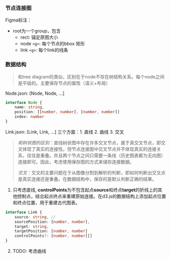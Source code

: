 ### 节点连接图

Figma标注：

* root为一个group，包含
  * rect: 锚定原图大小
  * node ```<g>```: 每个节点的bbox 矩形
  * link ```<g>```: 每个link的线条


### 数据结构
> 和tree diagram的类似，区别在于node不存在树结构关系。每个node之间是平级的。主要保存节点的属性（语义+布局）

Node.json: [Node, Node, ...]

```ts
interface Node {
    name: string,
    position: [[number, number], [number, number]]
    index: number
}
```

Link.json: [Link, Link, ...]
三个方面：1. 直线 2. 曲线 3. 交叉
> *和树状图的区别*：直线树状图中存在许多交叉节点，属于真交叉节点，即交叉体现了真实的连接性。但节点连接图中交叉节点并不体现真实的连接关系，往往是重叠。并且两个节点之间只需要一条线（历史图表都为无向图）连接即可。因此，考虑使用保存图的方式来储存连接数据。
> 
> *交叉*：交叉的主要问题在于从图像分割到解析的判断，即如何判断出交叉点是真实连接还是重叠。在数据结构中，保存的是默认判断正确的结果。


1. 只考虑直线, **controlPoints**为不包含起点**source**和终点**target**的折线上的其他控制点，结合起点终点来重建原始连接。在d3.js的数据结构上添加起点位置和终点位置，用于重建古代图表。
```ts
interface Link {
    source: string, // 
    sourcePosition: [number, number],
    target: string,
    targetPosition: [number, number] 
    controlPoints?: [number, number][]
}
```
2.  TODO: 考虑曲线
